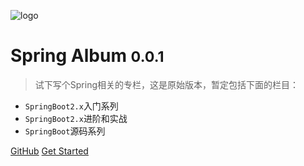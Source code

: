 ![logo](https://public-1256189093.cos.ap-guangzhou.myqcloud.com/static/leaf.svg)

# Spring Album <small>0.0.1</small>

> 试下写个Spring相关的专栏，这是原始版本，暂定包括下面的栏目：

- `SpringBoot2.x`入门系列 
- `SpringBoot2.x`进阶和实战
- `SpringBoot`源码系列

[GitHub](https://github.com/zjcscut/spring-boot-guide)
[Get Started](#Spring)